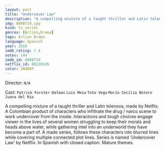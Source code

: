```yaml
---
layout: post
title: "Undercover Law"
description: "A compelling mixture of a taught thriller and Latin telenova, made by Netflix. A Colombian product of characters who infiltrate the drug / narco scene to work undercover from the inside. Interactions and tough choices engage viewer in the lives of several women struggling to keep their morals and heads above water, while gathering intel into an underworld they have become a part of. A made series, follows these characters into blurred lines while covering multiple connected plot lines. Series is named 'Undercover Law' by Netflix. In Spanish with closed caption. Mature theme.."
img: 8888710.jpg
kind: tv series
genres: [Action,Drama]
tags: Action Drama 
language: Spanish
year: 2018
imdb_rating: 7.4
votes: 144
imdb_id: 8888710
netflix_id: 80220145
color: 2A9D8F
---
```

Director: `N/A`  

Cast: `Patrick Forster-Delmas` `Luis Mesa` `Toto Vega` `María Cecilia Botero` `Juana del Rio` 

A compelling mixture of a taught thriller and Latin telenova, made by Netflix. A Colombian product of characters who infiltrate the drug / narco scene to work undercover from the inside. Interactions and tough choices engage viewer in the lives of several women struggling to keep their morals and heads above water, while gathering intel into an underworld they have become a part of. A made series, follows these characters into blurred lines while covering multiple connected plot lines. Series is named 'Undercover Law' by Netflix. In Spanish with closed caption. Mature themes.